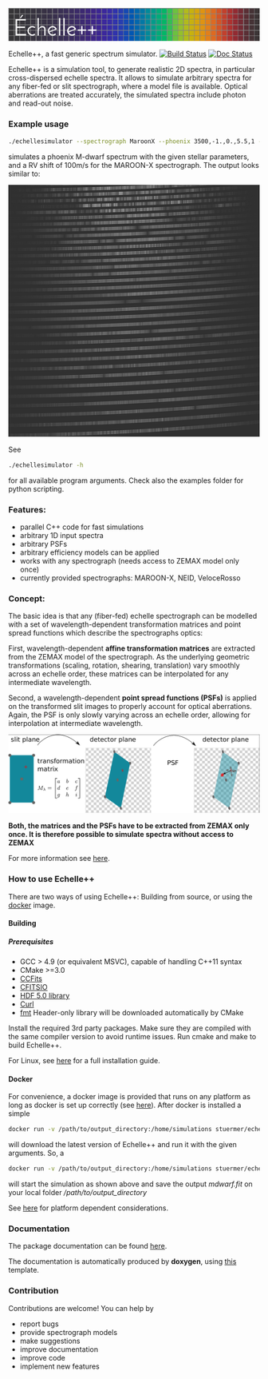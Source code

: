 ![EchelleSimulator](https://github.com/Stuermer/EchelleSimulator/blob/master/docs/plots/logo.png "Echelle Simulator")


Echelle++, a fast generic spectrum simulator.
[![Build Status](https://travis-ci.org/Stuermer/EchelleSimulator.svg?branch=master)](https://travis-ci.org/Stuermer/EchelleSimulator)
[![Doc Status](https://readthedocs.org/projects/echellesimulator/badge/?version=latest)](https://readthedocs.org/projects/echellesimulator/badge/?version=latest)

Echelle++ is a simulation tool, to generate realistic 2D spectra, in particular cross-dispersed echelle spectra.
It allows to simulate arbitrary spectra for any fiber-fed or slit spectrograph, where a model file
is available. Optical aberrations are treated accurately, the simulated spectra include photon and read-out noise.  

### Example usage
```bash
./echellesimulator --spectrograph MaroonX --phoenix 3500,-1.,0.,5.5,1 -r 100 -o mdwarf.fits
```
simulates a phoenix M-dwarf spectrum with the given stellar parameters, and a RV shift of 100m/s for the MAROON-X spectrograph.
The output looks similar to:

![Echelle spectrum](https://github.com/Stuermer/EchelleSimulator/blob/master/docs/plots/mdwarf.jpg "Simulated Echelle")

See
```bash
./echellesimulator -h
``` 
for all available program arguments.
Check also the examples folder for python scripting.


### Features:

 * parallel C++ code for fast simulations
 * arbitrary 1D input spectra
 * arbitrary PSFs
 * arbitrary efficiency models can be applied
 * works with any spectrograph (needs access to ZEMAX model only once)
 * currently provided spectrographs: MAROON-X, NEID, VeloceRosso


### Concept:
The basic idea is that any (fiber-fed) echelle spectrograph can be modelled with a set of wavelength-dependent 
transformation matrices and point spread functions which describe the spectrographs optics:

First, wavelength-dependent **affine transformation matrices** are extracted from the ZEMAX model of the spectrograph. 
As the underlying geometric transformations (scaling, rotation, shearing, translation) vary smoothly across an echelle 
order, these matrices can be interpolated for any intermediate wavelength.

Second, a wavelength-dependent **point spread functions (PSFs)** is applied on the transformed slit images to properly 
account for optical aberrations. Again, the PSF is only slowly varying across an echelle order, allowing for 
interpolation at intermediate wavelength.

![Echelle simulation](https://github.com/Stuermer/EchelleSimulator/blob/master/docs/plots/intro.png "Echelle simulation")

**Both, the matrices and the PSFs have to be extracted from ZEMAX only once. It is therefore possible to simulate 
spectra without access to ZEMAX**

For more information see [here](https://stuermer.github.io/EchelleSimulator).

### How to use Echelle++
There are two ways of using Echelle++: Building from source, or using the [docker](https://www.docker.com/) image.
#### Building
##### Prerequisites
 * GCC > 4.9 (or equivalent MSVC), capable of handling C++11 syntax
 * CMake >=3.0
 * [CCFits](https://heasarc.gsfc.nasa.gov/fitsio/ccfits/)
 * [CFITSIO](https://heasarc.gsfc.nasa.gov/fitsio/fitsio.html)
 * [HDF 5.0 library](https://www.hdfgroup.org/hdf5/)
 * [Curl](https://curl.haxx.se/libcurl/)
 * [fmt](https://github.com/fmtlib/fmt) Header-only library will be downloaded automatically by CMake

Install the required 3rd party packages. Make sure they are compiled with the same compiler version to avoid runtime issues.
Run cmake and make to build Echelle++.

For Linux, see [here](https://stuermer.github.io/EchelleSimulator/installation.html) for a full installation guide.

#### Docker
For convenience, a docker image is provided that runs on any platform as long as docker is set up correctly (see [here](https://www.docker.com/get-started)).
After docker is installed a simple
```bash
docker run -v /path/to/output_directory:/home/simulations stuermer/echellesimulator
``` 
will download the latest version of Echelle++ and run it with the given arguments.
So, a 
```bash
docker run -v /path/to/output_directory:/home/simulations stuermer/echellesimulator --spectrograph MaroonX --phoenix 3500,-1.,0.,5.5,1 -r 100 -o mdwarf.fits
```
 will start the simulation as shown above and save the output *mdwarf.fit* on your local folder */path/to/output_directory*
 
See [here](https://stuermer.github.io/EchelleSimulator/installation.html) for platform dependent considerations.
 
### Documentation
The package documentation can be found [here](https://stuermer.github.io/EchelleSimulator).

The documentation is automatically produced by **doxygen**, using [this](https://github.com/Velron/doxygen-bootstrapped) template.

### Contribution
Contributions are welcome! You can help by 
* report bugs
* provide spectrograph models
* make suggestions 
* improve documentation
* improve code
* implement new features

